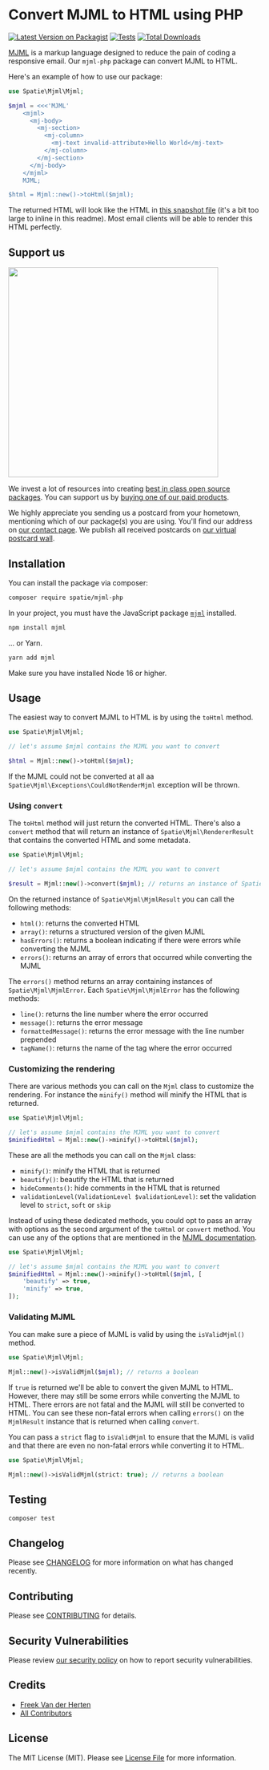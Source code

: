 # Convert MJML to HTML using PHP

[![Latest Version on Packagist](https://img.shields.io/packagist/v/spatie/mjml-php.svg?style=flat-square)](https://packagist.org/packages/spatie/mjml-php)
[![Tests](https://img.shields.io/github/actions/workflow/status/spatie/mjml-php/run-tests.yml?branch=main&label=tests&style=flat-square)](https://github.com/spatie/mjml-php/actions/workflows/run-tests.yml)
[![Total Downloads](https://img.shields.io/packagist/dt/spatie/mjml-php.svg?style=flat-square)](https://packagist.org/packages/spatie/mjml-php)

[MJML](https://mjml.io) is a markup language designed to reduce the pain of coding a responsive email. Our `mjml-php` package can convert MJML to HTML.

Here's an example of how to use our package:

```php
use Spatie\Mjml\Mjml;

$mjml = <<<'MJML'
    <mjml>
      <mj-body>
        <mj-section>
          <mj-column>
            <mj-text invalid-attribute>Hello World</mj-text>
          </mj-column>
        </mj-section>
      </mj-body>
    </mjml>
    MJML;

$html = Mjml::new()->toHtml($mjml);
```

The returned HTML will look like the HTML in [this snapshot file](https://github.com/spatie/mjml-php/blob/e37de853d9f89840194cf9c3302a21aae04d012b/tests/.pest/snapshots/MjmlTest/it_can_render_mjml_without_any_options.snap) (it's a bit too large to inline in this readme). Most email clients will be able to render this HTML perfectly.

## Support us

[<img src="https://github-ads.s3.eu-central-1.amazonaws.com/mjml-php.jpg?t=1" width="419px" />](https://spatie.be/github-ad-click/mjml-php)

We invest a lot of resources into creating [best in class open source packages](https://spatie.be/open-source). You can support us by [buying one of our paid products](https://spatie.be/open-source/support-us).

We highly appreciate you sending us a postcard from your hometown, mentioning which of our package(s) you are using. You'll find our address on [our contact page](https://spatie.be/about-us). We publish all received postcards on [our virtual postcard wall](https://spatie.be/open-source/postcards).

## Installation

You can install the package via composer:

```bash
composer require spatie/mjml-php
```

In your project, you must have the JavaScript package [`mjml`](https://github.com/mjmlio/mjml) installed.

```bash
npm install mjml
```

... or Yarn.

```bash
yarn add mjml
```

Make sure you have installed Node 16 or higher.

## Usage

The easiest way to convert MJML to HTML is by using the `toHtml` method.

```php
use Spatie\Mjml\Mjml;

// let's assume $mjml contains the MJML you want to convert

$html = Mjml::new()->toHtml($mjml);
```

If the MJML could not be converted at all aa `Spatie\Mjml\Exceptions\CouldNotRenderMjml` exception will be thrown.

### Using `convert`

The `toHtml` method will just return the converted HTML. There's also a `convert` method that will return an instance of `Spatie\Mjml\RendererResult` that contains the converted HTML and some metadata.

```php
use Spatie\Mjml\Mjml;

// let's assume $mjml contains the MJML you want to convert

$result = Mjml::new()->convert($mjml); // returns an instance of Spatie\Mjml\MjmlResult
```

On the returned instance of `Spatie\Mjml\MjmlResult` you can call the following methods:

- `html()`: returns the converted HTML
- `array()`: returns a structured version of the given MJML
- `hasErrors()`: returns a boolean indicating if there were errors while converting the MJML
- `errors()`: returns an array of errors that occurred while converting the MJML

The `errors()` method returns an array containing instances of `Spatie\Mjml\MjmlError`. Each `Spatie\Mjml\MjmlError` has the following methods:

- `line()`: returns the line number where the error occurred
- `message()`: returns the error message
- `formattedMessage()`: returns the error message with the line number prepended
- `tagName()`: returns the name of the tag where the error occurred

### Customizing the rendering

There are various methods you can call on the `Mjml` class to customize the rendering. For instance the `minify()` method will minify the HTML that is returned.

```php
use Spatie\Mjml\Mjml;

// let's assume $mjml contains the MJML you want to convert
$minifiedHtml = Mjml::new()->minify()->toHtml($mjml);
```

These are all the methods you can call on the `Mjml` class:

- `minify()`: minify the HTML that is returned
- `beautify()`: beautify the HTML that is returned
- `hideComments()`: hide comments in the HTML that is returned
- `validationLevel(ValidationLevel $validationLevel)`: set the validation level to `strict`, `soft` or `skip`

Instead of using these dedicated methods, you could opt to pass an array with options as the second argument of the `toHtml` or  `convert` method. You can use any of the options that are mentioned in the [MJML documentation](https://github.com/mjmlio/mjml#inside-nodejs).

```php
use Spatie\Mjml\Mjml;

// let's assume $mjml contains the MJML you want to convert
$minifiedHtml = Mjml::new()->minify()->toHtml($mjml, [
    'beautify' => true,
    'minify' => true,
]);
```

### Validating MJML

You can make sure a piece of MJML is valid by using the `isValidMjml()` method.

```php
use Spatie\Mjml\Mjml;

Mjml::new()->isValidMjml($mjml); // returns a boolean
```

If `true` is returned we'll be able to convert the given MJML to HTML. However, there may still be some errors while converting the MJML to HTML. There errors are not fatal and the MJML will still be converted to HTML. You can see these non-fatal errors when calling `errors()` on the `MjmlResult` instance that is returned when calling `convert`.

You can pass a `strict` flag to `isValidMjml` to ensure that the MJML is valid and that there are even no non-fatal errors while converting it to HTML.

```php
use Spatie\Mjml\Mjml;

Mjml::new()->isValidMjml(strict: true); // returns a boolean
```

## Testing

```bash
composer test
```

## Changelog

Please see [CHANGELOG](CHANGELOG.md) for more information on what has changed recently.

## Contributing

Please see [CONTRIBUTING](https://github.com/spatie/.github/blob/main/CONTRIBUTING.md) for details.

## Security Vulnerabilities

Please review [our security policy](../../security/policy) on how to report security vulnerabilities.

## Credits

- [Freek Van der Herten](https://github.com/freekmurze)
- [All Contributors](../../contributors)

## License

The MIT License (MIT). Please see [License File](LICENSE.md) for more information.
